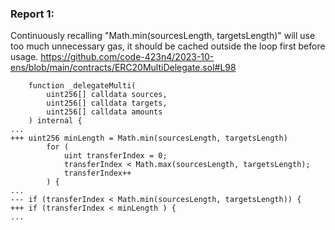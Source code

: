 ### Report 1:
Continuously recalling "Math.min(sourcesLength, targetsLength)" will use too much unnecessary gas, it should be cached outside the loop first before usage.
https://github.com/code-423n4/2023-10-ens/blob/main/contracts/ERC20MultiDelegate.sol#L98
```solidity
    function _delegateMulti(
        uint256[] calldata sources,
        uint256[] calldata targets,
        uint256[] calldata amounts
    ) internal {
... 
+++ uint256 minLength = Math.min(sourcesLength, targetsLength)
        for (
            uint transferIndex = 0;
            transferIndex < Math.max(sourcesLength, targetsLength);
            transferIndex++
        ) {
...
--- if (transferIndex < Math.min(sourcesLength, targetsLength)) {
+++ if (transferIndex < minLength ) {
...
```